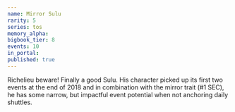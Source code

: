 ```yaml
---
name: Mirror Sulu
rarity: 5
series: tos
memory_alpha:
bigbook_tier: 8
events: 10
in_portal:
published: true
---
```


Richelieu beware! Finally a good Sulu. His character picked up its first two events at the end of 2018 and in combination with the mirror trait (#1 SEC), he has some narrow, but impactful event potential when not anchoring daily shuttles.
